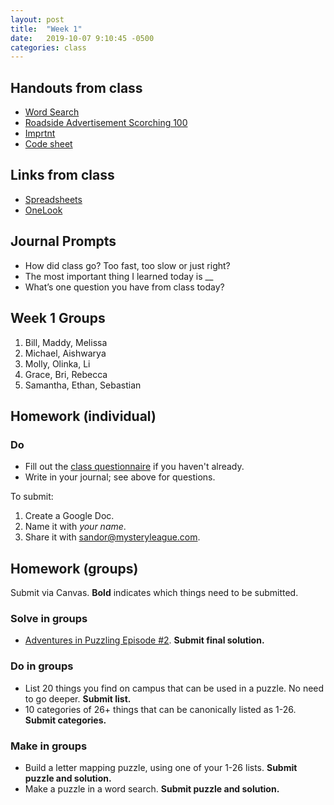 ```yaml
---
layout: post
title:  "Week 1"
date:   2019-10-07 9:10:45 -0500
categories: class
---
```


## Handouts from class

* [Word Search](/pdf/wordsearch.pdf)
* [Roadside Advertisement Scorching 100](/pdf/roadside.pdf)
* [Imprtnt](/pdf/Imprtnt.pdf)
* [Code sheet](/pdf/codesheet.pdf)

## Links from class

* [Spreadsheets](https://docs.google.com/spreadsheets/d/1R6wLzpVlRx8WpgeacLk7xxNlf_eqDVnegeV1oV60VM8/edit?usp=sharing)
* [OneLook](http://onelook.com)

## Journal Prompts

* How did class go? Too fast, too slow or just right?
* The most important thing I learned today is __
* What’s one question you have from class today?

## Week 1 Groups

1. Bill, Maddy, Melissa
2. Michael, Aishwarya
3. Molly, Olinka, Li
4. Grace, Bri, Rebecca
5. Samantha, Ethan, Sebastian

## Homework (individual)

### Do

* Fill out the [class questionnaire](https://docs.google.com/forms/d/e/1FAIpQLSePufoFtlacyJ7v1AFpH8LcqUyrbs_uvigPMQdYUoEcr8LfjA/viewform?usp=sf_link) if you haven't already.
* Write in your journal; see above for questions.

To submit:

1. Create a Google Doc.
2. Name it with *your name*.
3. Share it with sandor@mysteryleague.com.

## Homework (groups)

Submit via Canvas. **Bold** indicates which things need to be submitted.

### Solve in groups

* [Adventures in Puzzling Episode #2](/pdf/AiP-ep2.pdf). **Submit final solution.**

### Do in groups

* List 20 things you find on campus that can be used in a puzzle. No need to go deeper. **Submit list.**
* 10 categories of 26+ things that can be canonically listed as 1-26. **Submit categories.**

### Make in groups

* Build a letter mapping puzzle, using one of your 1-26 lists. **Submit puzzle and solution.**
* Make a puzzle in a word search. **Submit puzzle and solution.**
